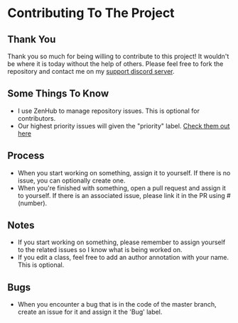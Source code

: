# Contributing To The Project
## Thank You
Thank you so much for being willing to contribute to this project! It wouldn't be where it is today without the help of others. Please feel free to fork the repository and contact me on my [support discord server](https://discord.gg/xXtuAQ2).

## Some Things To Know
- I use ZenHub to manage repository issues. This is optional for contributors.
- Our highest priority issues will given the "priority" label. [Check them out here](https://github.com/dmccoystephenson/Medieval-Factions/issues?q=is%3Aissue+is%3Aopen+label%3Apriority)

## Process
- When you start working on something, assign it to yourself. If there is no issue, you can optionally create one.
- When you're finished with something, open a pull request and assign it to yourself. If there is an associated issue, please link it in the PR using #(number).

## Notes
- If you start working on something, please remember to assign yourself to the related issues so I know what is being worked on.
- If you edit a class, feel free to add an author annotation with your name. This is optional.

## Bugs
- When you encounter a bug that is in the code of the master branch, create an issue for it and assign it the 'Bug' label.
